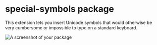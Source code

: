 # special-symbols package

This extension lets you insert Unicode symbols that would otherwise be very cumbersome or impossible to type on a standard keyboard.

![A screenshot of your package](https://f.cloud.github.com/assets/69169/2290250/c35d867a-a017-11e3-86be-cd7c5bf3ff9b.gif)
